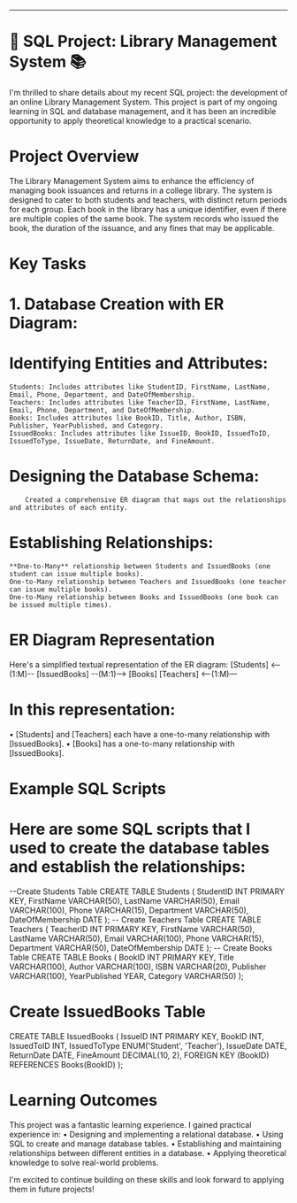 ________________________________________
# 🚀 SQL Project: Library Management System 📚
I'm thrilled to share details about my recent SQL project: the development of an online Library Management System. This project is part of my ongoing learning in SQL and database management, and it has been an incredible opportunity to apply theoretical knowledge to a practical scenario.
# Project Overview
The Library Management System aims to enhance the efficiency of managing book issuances and returns in a college library. The system is designed to cater to both students and teachers, with distinct return periods for each group. Each book in the library has a unique identifier, even if there are multiple copies of the same book. The system records who issued the book, the duration of the issuance, and any fines that may be applicable.


# Key Tasks

# 1.	Database Creation with ER Diagram:

#	Identifying Entities and Attributes:
	Students: Includes attributes like StudentID, FirstName, LastName, Email, Phone, Department, and DateOfMembership.
	Teachers: Includes attributes like TeacherID, FirstName, LastName, Email, Phone, Department, and DateOfMembership.
	Books: Includes attributes like BookID, Title, Author, ISBN, Publisher, YearPublished, and Category.
	IssuedBooks: Includes attributes like IssueID, BookID, IssuedToID, IssuedToType, IssueDate, ReturnDate, and FineAmount.
#	Designing the Database Schema: 
    	Created a comprehensive ER diagram that maps out the relationships and attributes of each entity.
#	Establishing Relationships:
	**One-to-Many** relationship between Students and IssuedBooks (one student can issue multiple books).
	One-to-Many relationship between Teachers and IssuedBooks (one teacher can issue multiple books).
	One-to-Many relationship between Books and IssuedBooks (one book can be issued multiple times).

# ER Diagram Representation

Here's a simplified textual representation of the ER diagram:
[Students] <--(1:M)-- [IssuedBooks] --(M:1)--> [Books]
[Teachers] <--(1:M)—

# In this representation:
•	[Students] and [Teachers] each have a one-to-many relationship with [IssuedBooks].
•	[Books] has a one-to-many relationship with [IssuedBooks].

# Example SQL Scripts

# Here are some SQL scripts that I used to create the database tables and establish the relationships:
--Create Students Table
CREATE TABLE Students (
    StudentID INT PRIMARY KEY,
    FirstName VARCHAR(50),
    LastName VARCHAR(50),
    Email VARCHAR(100),
    Phone VARCHAR(15),
    Department VARCHAR(50),
    DateOfMembership DATE
);
-- Create Teachers Table
CREATE TABLE Teachers (
    TeacherID INT PRIMARY KEY,
    FirstName VARCHAR(50),
    LastName VARCHAR(50),
    Email VARCHAR(100),
    Phone VARCHAR(15),
    Department VARCHAR(50),
    DateOfMembership DATE
);
-- Create Books Table
CREATE TABLE Books (
    BookID INT PRIMARY KEY,
    Title VARCHAR(100),
    Author VARCHAR(100),
    ISBN VARCHAR(20),
    Publisher VARCHAR(100),
    YearPublished YEAR,
    Category VARCHAR(50)
);
# Create IssuedBooks Table
CREATE TABLE IssuedBooks (
    IssueID INT PRIMARY KEY,
    BookID INT,
    IssuedToID INT,
    IssuedToType ENUM('Student', 'Teacher'),
    IssueDate DATE,
    ReturnDate DATE,
    FineAmount DECIMAL(10, 2),
    FOREIGN KEY (BookID) REFERENCES Books(BookID)
);

# Learning Outcomes

This project was a fantastic learning experience. I gained practical experience in:
•	Designing and implementing a relational database.
•	Using SQL to create and manage database tables.
•	Establishing and maintaining relationships between different entities in a database.
•	Applying theoretical knowledge to solve real-world problems.

I'm excited to continue building on these skills and look forward to applying them in future projects!

